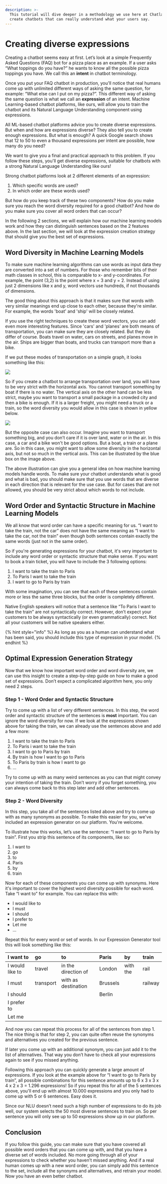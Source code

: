 ```yaml
---
description: >-
  This tutorial will dive deeper in a methodology we use here at Chatlayer to
  create chatbots that can really understand what your users say.
---
```


# Creating diverse expressions

Creating a chatbot seems easy at first. Let’s look at a simple Frequently Asked Questions \(FAQ\) bot for a pizza place as an example. If a user asks “What toppings do you have?” he wants to know all the possible pizza toppings you have. We call this an **intent** in chatbot terminology.

Once you put your FAQ chatbot in production, you'll notice that real humans come up with unlimited different ways of asking the same question, for example: “What else can I put on my pizza?”. This different way of asking the same question is what we call an **expression** of an intent. Machine Learning-based chatbot platforms, like ours, will allow you to train the chatbot and its Natural Language Understanding component using expressions.

All ML-based chatbot platforms advice you to create diverse expressions. But when and how are expressions diverse? They also tell you to create enough expressions. But what is enough? A quick Google search shows that 12 to 50 to even a thousand expressions per intent are possible, how many do you need?

We want to give you a final and practical approach to this problem. If you follow these steps, you'll get diverse expressions, suitable for chatbots with a strong Natural Language Understanding like ours! 

Strong chatbot platforms look at 2 different elements of an expression:

1. Which specific words are used?
2. In which order are these words used?

But how do you keep track of these two components? How do you make sure you reach the word diversity required for a good chatbot? And how do you make sure you cover all word orders that can occur?

In the following 2 sections, we will explain how our machine learning models work and how they can distinguish sentences based on the 2 features above. In the last section, we will look at the expression creation strategy that should give you the best set of expressions.

## **Word Diversity in Machine Learning Models**

To make sure machine learning algorithms can use words as input data they are converted into a set of numbers. For those who remember bits of their math classes in school, this is comparable to x- and y-coordinates. For example, the point \(3,2\) is the point where x = 3 and y = 2. Instead of using just 2 dimensions like x and y, word vectors use hundreds, if not thousands of dimensions.

The good thing about this approach is that it makes sure that words with very similar meanings end up close to each other, because they're similar. For example, the words 'boat' and 'ship' will be closely related. 

If you use the right techniques to create these word vectors, you can add even more interesting features. Since 'cars' and 'planes' are both means of transportation, you can make sure they are closely related. But they do differ of course. Boats travel on water, cars on streets, and planes move in the air. Ships are bigger than boats, and trucks can transport more than a bike.

If we put these modes of transportation on a simple graph, it looks something like this:

![](../.gitbook/assets/image%20%28315%29.png)

So if you create a chatbot to arrange transportation over land, you will have to be very strict with the horizontal axis. You cannot transport something by boat if there is no water. The vertical axis on the other hand can be less strict, maybe you want to transport a small package in a crowded city and then a bike is enough. If it is a larger freight, you might need a truck or a train, so the word diversity you would allow in this case is shown in yellow below.

![](../.gitbook/assets/image%20%28314%29.png)

But the opposite case can also occur. Imagine you want to transport something big, and you don’t care if it is over land, water or in the air. In this case, a car and a bike won't be good options. But a boat, a train or a plane are. So in this case, you might want to allow some diversity in the horizontal axis, but not so much in the vertical axis. This can be illustrated by the blue box on the image above.

The above illustration can give you a general idea on how machine learning models handle words. To make sure your chatbot understands what is good and what is bad, you should make sure that you use words that are diverse in each direction that is relevant for the use case. But for cases that are not allowed, you should be very strict about which words to not include.

## **Word Order and Syntactic Structure in Machine Learning Models**

We all know that word order can have a specific meaning for us. “I want to take the train, not the car” does not have the same meaning as “I want to take the car, not the train” even though both sentences contain exactly the same words \(just not in the same order\).

So if you're generating expressions for your chatbot, it's very important to include any word order or syntactic structure that make sense. If you want to book a train ticket, you will have to include the 3 following options:

1. I want to take the train to Paris
2. To Paris I want to take the train
3. I want to go to Paris by train

With some imagination, you can see that each of these sentences contain more or less the same three blocks, but the order is completely different.

Native English speakers will notice that a sentence like “To Paris I want to take the train” are not syntactically correct. However, don’t expect your customers to be always syntactically \(or even grammatically\) correct. Not all your customers will be native speakers either. 

{% hint style="info" %}
As long as you as a human can understand what has been said, you should include this type of expression in your model.
{% endhint %}

## **Optimal Expression Generation Strategy**

Now that we know how important word order and word diversity are, we can use this insight to create a step-by-step guide on how to make a good set of expressions. Don’t expect a complicated algorithm here, you only need 2 steps.

### Step 1 - Word Order and Syntactic Structure

Try to come up with a list of very different sentences. In this step, the word order and syntactic structure of the sentences is **most** important. You can ignore the word diversity for now. If we look at the expressions shown above for taking the train, we can already use the sentences above and add a few more:

1. I want to take the train to Paris
2. To Paris i want to take the train
3. I want to go to Paris by train
4. By train is how I want to go to Paris
5. To Paris by train is how I want to go
6. …

Try to come up with as many weird sentences as you can that might convey your intention of taking the train. Don’t worry if you forget something, you can always come back to this step later and add other sentences.

### Step 2 - Word Diversity

In this step, you take all of the sentences listed above and try to come up with as many synonyms as possible. To make this easier for you, we've included an expression generator on our platform. You're welcome.

To illustrate how this works, let’s use the sentence: “I want to go to Paris by train”. First you strip this sentence of its components, like so:

1. I want to
2. go
3. to
4. Paris
5. by
6. train

Now for each of these components you can come up with synonyms. Here it's important to cover the highest word diversity possible for each word. Take “I want to” for example. You can replace this with:

* I would like to
* I must
* I should
* I prefer to
* Let me
* …

Repeat this for every word or set of words. In our Expression Generator tool this will look something like this:

| I want to  | go  | to  | Paris  | by  | train  |
| :--- | :--- | :--- | :--- | :--- | :--- |
| I would like to  | travel  | in the direction of  | London  | with the  | rail  |
| I must  | transport  | with as destination  | Brussels  |  | railway  |
| I should  |  |  | Berlin  |  |  |
| I prefer to  |  |  |  |  |  |
| Let me  |  |  |  |  |  |

And now you can repeat this process for all of the sentences from step 1. The nice thing is that for step 2, you can quite often reuse the synonyms and alternatives you created for the previous sentence.

If later you come up with an additional synonym, you can just add it to the list of alternatives. That way you don’t have to check all your expressions again to see if you missed anything.

Following this approach you can quickly generate a large amount of expressions. If you look at the example above for “I want to go to Paris by train”, all possible combinations for this sentence amounts up to 6 x 3 x 3 x 4 x 2 x 3 = 1.296 expressions! So if you repeat this for all of the 5 sentences above, you'll end up with almost 10.000 expressions and you only had to come up with 5 or 6 sentences. Easy does it.

Since our NLU doesn’t need such a high number of expressions to do its job well, our system selects the 50 most diverse sentences to train on. So per sentence you will only see up to 50 expressions show up in our platform.

## **Conclusion**

If you follow this guide, you can make sure that you have covered all possible word orders that you can come up with, and that you have a diverse set of words included. No more going through all of your expressions to check whether you haven’t missed anything. And if a real human comes up with a new word order, you can simply add this sentence to the set, include all the synonyms and alternatives, and retrain your model. Now you have an even better chatbot.

